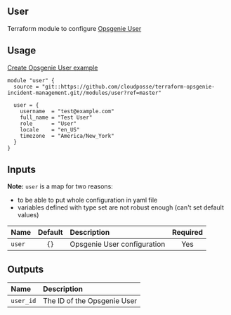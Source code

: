 ## User

Terraform module to configure [Opsgenie User](https://registry.terraform.io/providers/opsgenie/opsgenie/latest/docs/resources/user)


## Usage

[Create Opsgenie User example](../../examples/user)

```hcl
module "user" {
  source = "git::https://github.com/cloudposse/terraform-opsgenie-incident-management.git//modules/user?ref=master"

  user = {
    username  = "test@example.com"
    full_name = "Test User"
    role      = "User"
    locale    = "en_US"
    timezone  = "America/New_York"
  }
}
```

## Inputs

**Note:** `user` is a map for two reasons: 
- to be able to put whole configuration in yaml file
- variables defined with type set are not robust enough (can't set default values)

|  Name                          |  Default                          |  Description                                                                                                                    | Required |
|:-------------------------------|:---------------------------------:|:--------------------------------------------------------------------------------------------------------------------------------|:--------:|
| `user`                         | `{}`                              | Opsgenie User configuration                                                                              | Yes      |


## Outputs

| Name                        | Description                              |
|:----------------------------|:-----------------------------------------|
| `user_id`                   | The ID of the Opsgenie User              |
